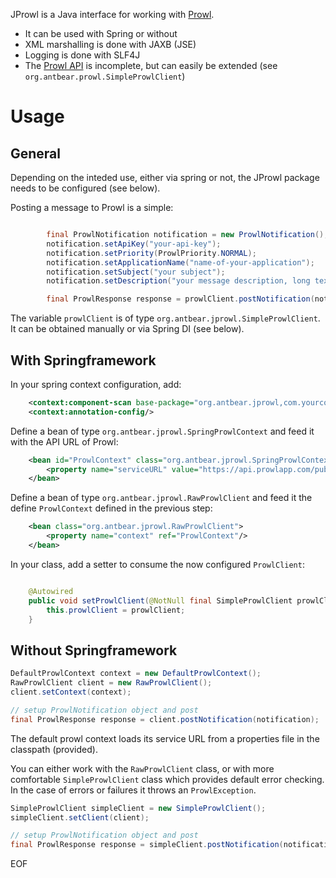JProwl is a Java interface for working with [Prowl](http://www.prowlapp.com).

- It can be used with Spring or without
- XML marshalling is done with JAXB (JSE)
- Logging is done with SLF4J
- The [Prowl API](http://www.prowlapp.com/api.php) is incomplete, but can easily be extended (see `org.antbear.prowl.SimpleProwlClient`)

# Usage

## General
Depending on the inteded use, either via spring or not, the JProwl package needs to be configured (see below).

Posting a message to Prowl is a simple:

```java

        final ProwlNotification notification = new ProwlNotification();
        notification.setApiKey("your-api-key");
        notification.setPriority(ProwlPriority.NORMAL);
        notification.setApplicationName("name-of-your-application");
        notification.setSubject("your subject");
        notification.setDescription("your message description, long text");

        final ProwlResponse response = prowlClient.postNotification(notification);
```

The variable `prowlClient` is of type `org.antbear.jprowl.SimpleProwlClient`. It can be obtained manually or via Spring DI (see below).

## With Springframework
In your spring context configuration, add:

```xml
    <context:component-scan base-package="org.antbear.jprowl,com.yourcompoany.yourpackage"/>
    <context:annotation-config/>
```

Define a bean of type `org.antbear.jprowl.SpringProwlContext` and feed it with the API URL of Prowl:

```xml
    <bean id="ProwlContext" class="org.antbear.jprowl.SpringProwlContext">
        <property name="serviceURL" value="https://api.prowlapp.com/publicapi/"/>
    </bean>
```

Define a bean of type `org.antbear.jprowl.RawProwlClient` and feed it the define `ProwlContext` defined in the previous step:

```xml
    <bean class="org.antbear.jprowl.RawProwlClient">
        <property name="context" ref="ProwlContext"/>
    </bean>
```

In your class, add a setter to consume the now configured `ProwlClient`:

```java

    @Autowired
    public void setProwlClient(@NotNull final SimpleProwlClient prowlClient) {
        this.prowlClient = prowlClient;
    }
```

## Without Springframework

```java
DefaultProwlContext context = new DefaultProwlContext();
RawProwlClient client = new RawProwlClient();
client.setContext(context);

// setup ProwlNotification object and post
final ProwlResponse response = client.postNotification(notification);
```

The default prowl context loads its service URL from a properties file in the classpath (provided).

You can either work with the `RawProwlClient` class, or with more comfortable `SimpleProwlClient` class which provides
default error checking. In the case of errors or failures it throws an `ProwlException`.

```java
SimpleProwlClient simpleClient = new SimpleProwlClient();
simpleClient.setClient(client);

// setup ProwlNotification object and post
final ProwlResponse response = simpleClient.postNotification(notification);
```

EOF